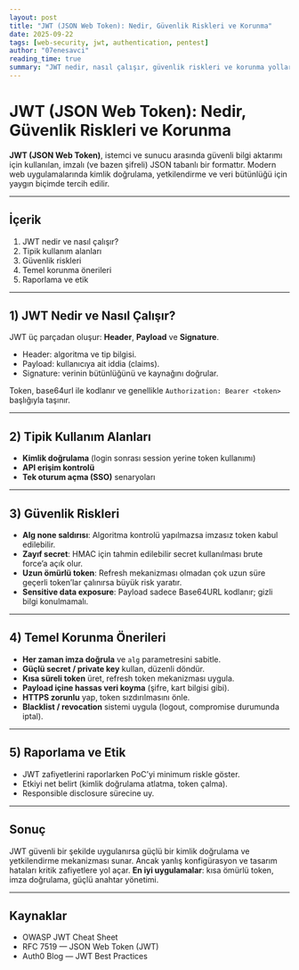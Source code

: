 ```yaml
---
layout: post
title: "JWT (JSON Web Token): Nedir, Güvenlik Riskleri ve Korunma"
date: 2025-09-22
tags: [web-security, jwt, authentication, pentest]
author: "07enesavci"
reading_time: true
summary: "JWT nedir, nasıl çalışır, güvenlik riskleri ve korunma yolları hakkında kısa ve öz bir rehber."
---
```


# JWT (JSON Web Token): Nedir, Güvenlik Riskleri ve Korunma

**JWT (JSON Web Token)**, istemci ve sunucu arasında güvenli bilgi aktarımı için kullanılan, imzalı (ve bazen şifreli) JSON tabanlı bir formattır. Modern web uygulamalarında kimlik doğrulama, yetkilendirme ve veri bütünlüğü için yaygın biçimde tercih edilir.

---

## İçerik
1. JWT nedir ve nasıl çalışır?  
2. Tipik kullanım alanları  
3. Güvenlik riskleri  
4. Temel korunma önerileri  
5. Raporlama ve etik

---

## 1) JWT Nedir ve Nasıl Çalışır?
JWT üç parçadan oluşur: **Header**, **Payload** ve **Signature**.  
- Header: algoritma ve tip bilgisi.  
- Payload: kullanıcıya ait iddia (claims).  
- Signature: verinin bütünlüğünü ve kaynağını doğrular.  

Token, base64url ile kodlanır ve genellikle `Authorization: Bearer <token>` başlığıyla taşınır.

---

## 2) Tipik Kullanım Alanları
- **Kimlik doğrulama** (login sonrası session yerine token kullanımı)  
- **API erişim kontrolü**  
- **Tek oturum açma (SSO)** senaryoları  

---

## 3) Güvenlik Riskleri
- **Alg none saldırısı**: Algoritma kontrolü yapılmazsa imzasız token kabul edilebilir.  
- **Zayıf secret**: HMAC için tahmin edilebilir secret kullanılması brute force’a açık olur.  
- **Uzun ömürlü token**: Refresh mekanizması olmadan çok uzun süre geçerli token’lar çalınırsa büyük risk yaratır.  
- **Sensitive data exposure**: Payload sadece Base64URL kodlanır; gizli bilgi konulmamalı.  

---

## 4) Temel Korunma Önerileri
- **Her zaman imza doğrula** ve `alg` parametresini sabitle.  
- **Güçlü secret / private key** kullan, düzenli döndür.  
- **Kısa süreli token** üret, refresh token mekanizması uygula.  
- **Payload içine hassas veri koyma** (şifre, kart bilgisi gibi).  
- **HTTPS zorunlu** yap, token sızdırılmasını önle.  
- **Blacklist / revocation** sistemi uygula (logout, compromise durumunda iptal).  

---

## 5) Raporlama ve Etik
- JWT zafiyetlerini raporlarken PoC’yi minimum riskle göster.  
- Etkiyi net belirt (kimlik doğrulama atlatma, token çalma).  
- Responsible disclosure sürecine uy.  

---

## Sonuç
JWT güvenli bir şekilde uygulanırsa güçlü bir kimlik doğrulama ve yetkilendirme mekanizması sunar. Ancak yanlış konfigürasyon ve tasarım hataları kritik zafiyetlere yol açar. **En iyi uygulamalar**: kısa ömürlü token, imza doğrulama, güçlü anahtar yönetimi.

---

## Kaynaklar
- OWASP JWT Cheat Sheet  
- RFC 7519 — JSON Web Token (JWT)  
- Auth0 Blog — JWT Best Practices
